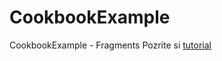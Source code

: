 # CookbookExample
CookbookExample - Fragments
Pozrite si [tutorial](https://github.com/hudikm/CookbookExample/wiki/Cookbook----fragment-tutorial)
